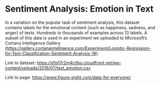 # Sentiment Analysis: Emotion in Text

In a variation on the popular task of sentiment analysis, this dataset contains labels for the emotional content (such as happiness, sadness, and anger) of texts. Hundreds to thousands of examples across 13 labels. A subset of this data is used in an experiment we uploaded to Microsoft’s Cortana Intelligence Gallery (https://gallery.cortanaintelligence.com/Experiment/Logistic-Regression-for-Text-Classification-Sentiment-Analysis-1#).

Link to dataset: https://d1p17r2m4rzlbo.cloudfront.net/wp-content/uploads/2016/07/text_emotion.csv

Link to page: https://www.figure-eight.com/data-for-everyone/ 
